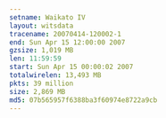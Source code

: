 ```yaml
---
setname: Waikato IV
layout: witsdata
tracename: 20070414-120002-1
end: Sun Apr 15 12:00:00 2007
gzsize: 1,019 MB
len: 11:59:59
start: Sun Apr 15 00:00:02 2007
totalwirelen: 13,493 MB
pkts: 39 million
size: 2,869 MB
md5: 07b565957f6388ba3f60974e8722a9cb
---
```

